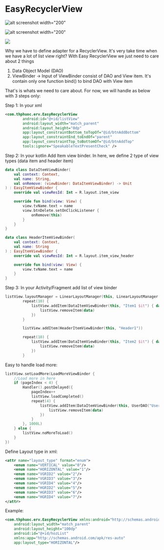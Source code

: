 # EasyRecyclerView

![alt screenshot width="200"](/screenshot.png "Text to show on mouseover")

![alt screenshot width="200"](/SharedScreenshot.jpg "Text to show on mouseover")

[![](/screenshot.png)](https://youtu.be/WVl4ox0PmcM "")

Why we have to define adapter for a RecyclerView. It's very take time when we have a lot of list view right?
With Easy RecyclerView we just need to care about 2 things
1. Data Object Model (DAO)
2. ViewBinder -> Input of ViewBinder consist of DAO and View item. It's contain only one function bind() to bind DAO with View item

That's is whats we need to care about.
For now, we will handle as below with 3 steps only:

Step 1: In your xml
```xml
<com.thphuoc.erv.EasyRecyclerView
        android:id="@+id/listView"
        android:layout_width="match_parent"
        android:layout_height="0dp"
        app:layout_constraintBottom_toTopOf="@id/btnAddBottom"
        app:layout_constraintEnd_toEndOf="parent"
        app:layout_constraintTop_toBottomOf="@id/btnAddTop"
        tools:ignore="SpeakableTextPresentCheck" />
```

Step 2: In your kotlin Add Item view binder. In here, we define 2 type of view types (data item and header item)
```kotlin
data class DataItemViewBinder(
    val context: Context,
    val name: String,
    val onRemove: (viewBinder: DataItemViewBinder) -> Unit
) : EasyItemViewBinder {
    override val viewResId: Int = R.layout.item_view

    override fun bind(view: View) {
        view.tvName.text = name
        view.btnDelete.setOnClickListener {
            onRemove(this)
        }
    }
}

data class HeaderItemViewBinder(
    val context: Context,
    val name: String
) : EasyItemViewBinder {
    override val viewResId: Int = R.layout.item_view_header

    override fun bind(view: View) {
        view.tvName.text = name
    }
}
```

Step 3: In your Activity/Fragment add list of view binder
```kotlin
listView.layoutManager = LinearLayoutManager(this, LinearLayoutManager.VERTICAL, false)
        repeat(10) {
            listView.addItem(DataItemViewBinder(this, "Item1 $it") { data ->
                listView.removeItem(data)
            })
        }

        listView.addItem(HeaderItemViewBinder(this, "Header1"))

        repeat(10) {
            listView.addItem(DataItemViewBinder(this, "Item2 $it") { data ->
                listView.removeItem(data)
            })
        }
```

Easy to handle load more:
```kotlin
listView.setLoadMore(LoadMoreViewBinder {
    //Load more in here
    if (pageIndex < 4) {
        Handler().postDelayed({
            pageIndex++
            listView.loadCompleted()
            repeat(4) {
                listView.addItem(DataItemViewBinder(this, UserDAO("User2 $pageIndex$it")) { data ->
                    listView.removeItem(data)
                })
            }
        }, 1000L)
    } else {
        listView.noMoreToLoad()
    }
})

```

Define Layout type in xml:
```xml
<attr name="layout_type" format="enum">
    <enum name="VERTICAL" value="0"/>
    <enum name="HORIZONTAL" value="1"/>
    <enum name="VGRID2" value="2"/>
    <enum name="VGRID3" value="3"/>
    <enum name="VGRID4" value="4"/>
    <enum name="HGRID2" value="5"/>
    <enum name="HGRID3" value="6"/>
    <enum name="HGRID4" value="7"/>
</attr>
```
Example:
```xml
<com.thphuoc.erv.EasyRecyclerView xmlns:android="http://schemas.android.com/apk/res/android"
    android:layout_width="match_parent"
    android:layout_height="100dp"
    android:id="@+id/hozList"
    xmlns:app="http://schemas.android.com/apk/res-auto"
    app:layout_type="HORIZONTAL"/>
```